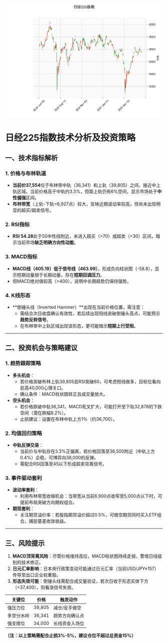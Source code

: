 ![图](N225.png)



# 日经225指数技术分析及投资策略

## 一、技术指标解析

### 1. 价格与布林轨道
- **当前价37,554**位于布林带中轨（36,341）和上轨（39,805）之间，接近中上轨区域。当前价格高于中轨约3.3%，但距上轨仍有6%空间，显示市场处于**中性偏强**区间。
- **布林带宽**（上轨-下轨=6,927点）较大，反映近期波动率较高，但尚未出现明显的超买/超卖信号。

### 2. RSI指标
- **RSI 54.28**处于50中性线附近，未进入超买（>70）或超卖（<30）区间，暗示当前市场**缺乏明确方向性动能**。

### 3. MACD指标
- **MACD线（405.19）低于信号线（463.99）**，形成负向柱状图（-58.8），显示短期动量弱于长期动量，存在**短期回调压力**。
- 但MACD绝对值较高（>400），说明中长期趋势仍保持强势。

### 4. K线形态
- **倒锤头线（Inverted Hammer）**出现在当前价格位置，需注意：
  - 需结合次日收盘确认有效性，若后续出现阳线突破倒锤头高点，可能预示**趋势反转信号**。
  - 在布林带中上轨区域出现该形态，更可能暗示**短期上行受阻**。

---

## 二、投资机会与策略建议

### 1. 趋势跟踪策略
- **多头机会**：
  - 若价格突破布林上轨39,805且RSI突破60，可考虑短线做多，目标位看向前高40,000心理关口。
  - 确认条件：MACD柱状图转正且成交量放大。
- **空头机会**：
  - 若价格跌破中轨36,341，MACD死叉扩大，可能打开至下轨32,878的下跌空间（潜在跌幅8.2%）。
  - 止损建议：设置在布林中轨上方1%（约36,700）。

### 2. 均值回归策略
- **中轨反弹交易**：
  - 当前价与中轨存在3.3%正偏离，若价格回落至36,500附近（中轨上方0.4%）企稳，可博弈向38,000的反弹。
  - 需配合RSI回落至45以下形成超卖背离信号。

### 3. 事件驱动套利
- **波动率套利**：
  - 利用布林带宽收缩机会：当带宽从当前6,900点收窄至5,000点以下时，可提前布局突破方向期权组合。
- **期现套利**：
  - 关注期货溢价率：若股指期货溢价超过0.5%，可做空期货同时买入ETF组合，捕捉基差收敛收益。

---

## 三、风险提示
1. **MACD顶背离风险**：尽管价格维持高位，MACD柱状图持续走弱，警惕日线级别的技术修正。
2. **日元汇率影响**：日本央行政策变动可能通过日元汇率（当前USD/JPY≈157）传导至出口企业权重股。
3. **形态失效可能**：倒锤头线需配合成交量验证，若次日收于形态实体下方（<37,400），则看涨信号失效。

| 关键位        | 价格      | 触发动作       |
|---------------|-----------|----------------|
| 强压力位      | 39,805   | 减仓/反手做空  |
| 多空分水岭    | 36,341   | 趋势方向确认点 |
| 强支撑位      | 34,000   | 长线资金入场位 |

**（注：以上策略需配合止损3%-5%，建议仓位不超过总资金15%）**